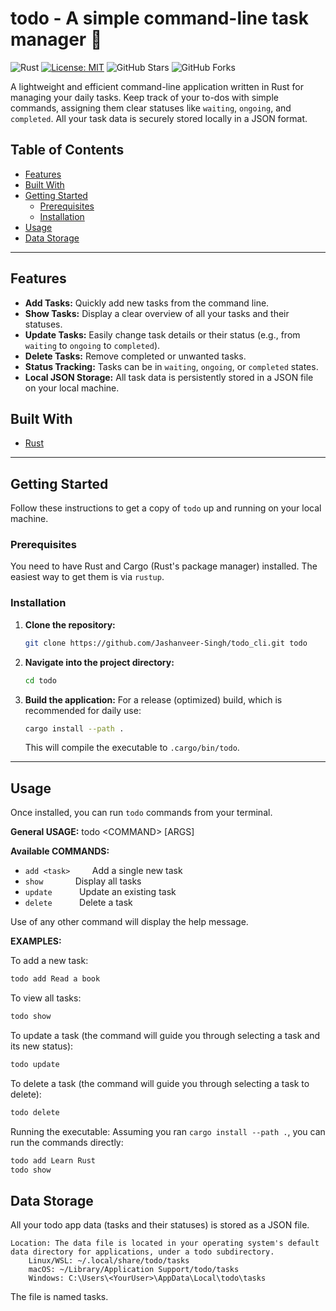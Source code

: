 # todo - A simple command-line task manager 📝

![Rust](https://github.com/rust-lang/rust/actions/workflows/ci.yml/badge.svg) [![License: MIT](https://img.shields.io/badge/License-MIT-yellow.svg)](https://opensource.org/licenses/MIT)
![GitHub Stars](https://img.shields.io/github/stars/YOUR_GITHUB_USERNAME/YOUR_REPO_NAME?style=social)
![GitHub Forks](https://img.shields.io/github/forks/YOUR_GITHUB_USERNAME/YOUR_REPO_NAME?style=social)

A lightweight and efficient command-line application written in Rust for managing your daily tasks. Keep track of your to-dos with simple commands, assigning them clear statuses like `waiting`, `ongoing`, and `completed`. All your task data is securely stored locally in a JSON format.

## Table of Contents

* [Features](#features)
* [Built With](#built-with)
* [Getting Started](#getting-started)
    * [Prerequisites](#prerequisites)
    * [Installation](#installation)
* [Usage](#usage)
* [Data Storage](#data-storage)

---

## Features

* **Add Tasks:** Quickly add new tasks from the command line.
* **Show Tasks:** Display a clear overview of all your tasks and their statuses.
* **Update Tasks:** Easily change task details or their status (e.g., from `waiting` to `ongoing` to `completed`).
* **Delete Tasks:** Remove completed or unwanted tasks.
* **Status Tracking:** Tasks can be in `waiting`, `ongoing`, or `completed` states.
* **Local JSON Storage:** All task data is persistently stored in a JSON file on your local machine.

## Built With

* [Rust](https://www.rust-lang.org/)

---

## Getting Started

Follow these instructions to get a copy of `todo` up and running on your local machine.

### Prerequisites

You need to have Rust and Cargo (Rust's package manager) installed. The easiest way to get them is via `rustup`.

### Installation

1.  **Clone the repository:**
    ```bash
    git clone https://github.com/Jashanveer-Singh/todo_cli.git todo
    ```
2.  **Navigate into the project directory:**
    ```bash
    cd todo
    ```
3.  **Build the application:**
    For a release (optimized) build, which is recommended for daily use:
    ```bash
    cargo install --path .
    ```
    This will compile the executable to `.cargo/bin/todo`.


---

## Usage

Once installed, you can run `todo` commands from your terminal.

**General USAGE:**
todo &lt;COMMAND> [ARGS]


**Available COMMANDS:**

* `add <task>` &nbsp; &nbsp; &nbsp; &nbsp; Add a single new task
* `show` &nbsp; &nbsp; &nbsp; &nbsp; &nbsp; &nbsp; Display all tasks
* `update` &nbsp; &nbsp; &nbsp; &nbsp; &nbsp; Update an existing task
* `delete` &nbsp; &nbsp; &nbsp; &nbsp; &nbsp; Delete a task

Use of any other command will display the help message.

**EXAMPLES:**

To add a new task:
```bash
todo add Read a book
```

To view all tasks:
```bash
todo show
```

To update a task (the command will guide you through selecting a task and its new status):
```bash
todo update
```
To delete a task (the command will guide you through selecting a task to delete):
```bash
todo delete
```

Running the executable:
Assuming you ran `cargo install --path .`, you can run the commands directly:

```bash
todo add Learn Rust
todo show
```
## Data Storage

All your todo app data (tasks and their statuses) is stored as a JSON file.

    Location: The data file is located in your operating system's default data directory for applications, under a todo subdirectory.
        Linux/WSL: ~/.local/share/todo/tasks
        macOS: ~/Library/Application Support/todo/tasks
        Windows: C:\Users\<YourUser>\AppData\Local\todo\tasks

The file is named tasks.
